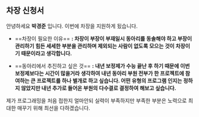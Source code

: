 ## 차장 신청서

안녕하세요 **박경준** 입니다.
이번에 차장을 지원하게 됬습니다.

* ==차장이 필요한 이유==
**: 차장이 부장이 부재일시 동아리를 동솔해야 하고 부장이 관리하기 힘든 세세한 부분을 관리하며 제외되는 사람이 없도록 모으는 것이 차장이기 때문이라고 생각합니다.**

* ==동아리에서 추진하고 싶은 것==
**: 내년 보정제가 수능 끝난 후 하기 때문에 이번 보정제보다는 시간이 많을거라 생각하여 내년 동아리 부원 전부가 한 프로젝트에 참여하는 큰 프로젝트를 하나 별개로 하고 싶습니다. 어떤 유형의 프로그램 인지는 정하지 않았지만 내년 추가로 들어온 부원의 다수결로 결정하여 해보고 싶습니다.**

제가 프로그래밍을 처음 접한지 얼마안되 실력이 부족하지만 부족한 부분은 노력으로 최대한 매꾸기 위해 최선을 다하겠습니다.
